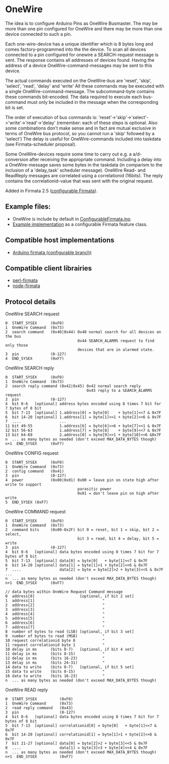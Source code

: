 OneWire
===

The idea is to configure Arduino Pins as OneWire Busmaster. The may be more than one pin configured for OneWire and there may be more than one device connected to such a pin.

Each one-wire-device has a unique identifier which is 8 bytes long and comes factory-programmed into the the device. To scan all devices connected to a pin configured for onewire a SEARCH-request message is sent. The response contains all addresses of devices found. Having the address of a device OneWire-command-messages may be sent to this device.

The actual commands executed on the OneWire-bus are 'reset', 'skip', 'select', 'read', 'delay' and 'write' All these commands may be executed with a single OneWire-command-message. The subcommand-byte contains these commands bit-encoded. The data required to execute each bus-command must only be included in the message when the corresponding bit is set.

The order of execution of bus commands is: 'reset'->'skip'->'select'->'write'->'read'->'delay' (remember: each of these steps is optional. Also some combinations don't make sense and in fact are mutual exclusive in terms of OneWire bus protocol, so you cannot run a 'skip' followed by a 'select') The delay is useful for OneWire-commands included into taskdata (see Firmata-scheduler proposal).

Some OneWire-devices require some time to carry out e.g. a a/d-conversion after receiving the appropriate command. Including a delay into a OneWire-message saves some bytes in the taskdata (in comparism to the inclusion of a 'delay_task' scheduler message). OneWire Read- and ReadReply messages are correlated using a correlationid (16bits). The reply contains the correlationid-value that was sent with the original request.


Added in Firmata 2.5 ([configurable Firmata](https://github.com/firmata/arduino/tree/configurable)).


## Example files: 
 * OneWire is include by default in [ConfigurableFirmata.ino](https://github.com/firmata/arduino/blob/configurable/examples/ConfigurableFirmata/ConfigurableFirmata.ino). 
 * [Example implementation](https://github.com/firmata/arduino/blob/configurable/utility/OneWireFirmata.cpp) as a configurable Firmata feature class.


## Compatible host implementations
* [Arduino firmata (configurable branch)](https://github.com/firmata/arduino/tree/configurable)


## Compatible client librairies
* [perl-firmata](https://github.com/ntruchsess/perl-firmata)
* [node-firmata](https://github.com/jgautier/firmata/blob/master/lib/firmata.js)


## Protocol details

OneWire SEARCH request
```
0  START_SYSEX      (0xF0)
1  OneWire Command  (0x73)
2  search command   (0x40|0x44) 0x40 normal search for all devices on the bus
                                0x44 SEARCH_ALARMS request to find only those
                                devices that are in alarmed state.
3  pin              (0-127)
4  END_SYSEX        (0xF7)
```

OneWire SEARCH reply
```
0  START_SYSEX      (0xF0)
1  OneWire Command  (0x73)
2  search reply command (0x42|0x45) 0x42 normal search reply
                                    0x45 reply to a SEARCH_ALARMS request
3  pin              (0-127)
4  bit 0-6   [optional] address bytes encoded using 8 times 7 bit for 7 bytes of 8 bit
5  bit 7-13  [optional] 1.address[0] = byte[0]    + byte[1]<<7 & 0x7F
6  bit 14-20 [optional] 1.address[1] = byte[1]>>1 + byte[2]<<6 & 0x7F
7  ....                 ...
11 bit 49-55            1.address[6] = byte[6]>>6 + byte[7]<<1 & 0x7F
12 bit 56-63            1.address[7] = byte[8]    + byte[9]<<7 & 0x7F
13 bit 64-69            2.address[0] = byte[9]>>1 + byte[10]<<6 &0x7F
n  ... as many bytes as needed (don't exceed MAX_DATA_BYTES though)
n+1  END_SYSEX      (0xF7)
```

OneWire CONFIG request
```
0  START_SYSEX      (0xF0)
1  OneWire Command  (0x73)
2  config command   (0x41)
3  pin              (0-127)
4  power            (0x00|0x01) 0x00 = leave pin on state high after write to support
                                parasitic power
                                0x01 = don't leave pin on high after write
5  END_SYSEX (0xF7)
```

OneWire COMMAND request
```
0  START_SYSEX      (0xF0)
1  OneWire Command  (0x73)
2  command bits     (0x00-0x2F) bit 0 = reset, bit 1 = skip, bit 2 = select,
                                bit 3 = read, bit 4 = delay, bit 5 = write
3  pin              (0-127)
4  bit 0-6   [optional] data bytes encoded using 8 times 7 bit for 7 bytes of 8 bit
5  bit 7-13  [optional] data[0] = byte[0]   + byte[1]<<7 & 0x7F
6  bit 14-20 [optional] data[1] = byte[1]>1 + byte[2]<<6 & 0x7F
7  ....                 data[2] = byte = byte[2]>2 + byte[3]<<5 & 0x7F ...
n  ... as many bytes as needed (don't exceed MAX_DATA_BYTES though)
n+1  END_SYSEX      (0xF7)

// data bytes within OneWire Request Command message
0  address[0]                    [optional, if bit 2 set]
1  address[1]                              "
2  address[2]                              "
3  address[3]                              "
4  address[4]                              "
5  address[5]                              "
6  address[6]                              "
7  address[7]                              "
8  number of bytes to read (LSB) [optional, if bit 3 set]
9  number of bytes to read (MSB)           "
10 request correlationid byte 0            "
11 request correlationid byte 1            "
10 delay in ms      (bits 0-7)   [optional, if bit 4 set]
11 delay in ms      (bits 8-15)            "
12 delay in ms      (bits 16-23)           "
13 delay in ms      (bits 24-31)           "
14 data to write    (bits 0-7)   [optional, if bit 5 set]
15 data to write    (bits 8-15)            "
16 data to write    (bits 16-23)           "
n  ... as many bytes as needed (don't exceed MAX_DATA_BYTES though)
```

OneWire READ reply
```
0  START_SYSEX          (0xF0)
1  OneWire Command      (0x73)
2  read reply command   (0x43)
3  pin                  (0-127)
4  bit 0-6   [optional] data bytes encoded using 8 times 7 bit for 7 bytes of 8 bit
5  bit 7-13  [optional] correlationid[0] = byte[0]   + byte[1]<<7 & 0x7F
6  bit 14-20 [optional] correlationid[1] = byte[1]>1 + byte[2]<<6 & 0x7F
7  bit 21-27 [optional] data[0] = byte[2]>2 + byte[3]<<5 & 0x7F
8  ....                 data[1] = byte[3]>3 + byte[4]<<4 & 0x7F
n  ... as many bytes as needed (don't exceed MAX_DATA_BYTES though)
n+1  END_SYSEX          (0xF7)
```
